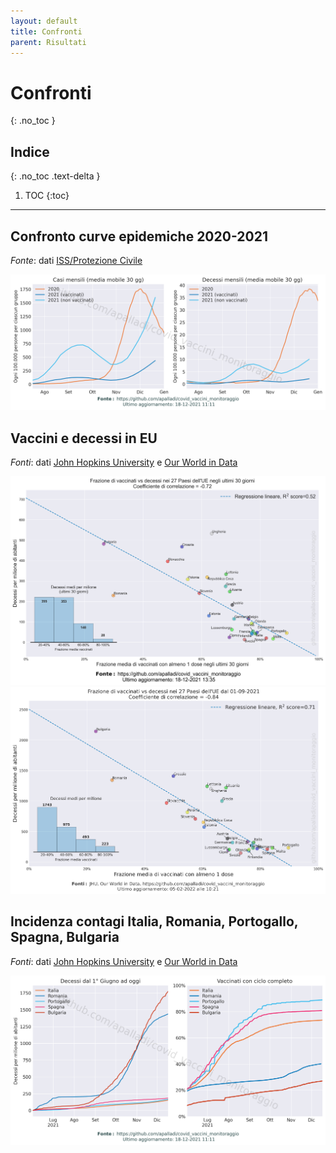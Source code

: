 ```yaml
---
layout: default
title: Confronti
parent: Risultati
---
```


# Confronti
{: .no_toc }

## Indice
{: .no_toc .text-delta }

1. TOC
{:toc}

---

## Confronto curve epidemiche 2020-2021
_Fonte_: dati [ISS/Protezione Civile](https://github.com/pcm-dpc/COVID-19/tree/master/dati-andamento-nazionale)

<img src="https://github.com/apalladi/covid_vaccini_monitoraggio/blob/main/risultati/confrontro_2020_2021.png?raw=true"/>


## Vaccini e decessi in EU 
_Fonti_: dati [John Hopkins University](https://github.com/CSSEGISandData/COVID-19) e [Our World in Data](https://github.com/owid/covid-19-data)

<img src="https://github.com/apalladi/covid_vaccini_monitoraggio/blob/main/risultati/vaccini_decessi_EU.png?raw=true"/>

<img src="https://github.com/apalladi/covid_vaccini_monitoraggio/blob/main/risultati/vaccini_decessi_EU_01-09-2021.png?raw=true"/>


## Incidenza contagi Italia, Romania, Portogallo, Spagna, Bulgaria
_Fonti_: dati [John Hopkins University](https://github.com/CSSEGISandData/COVID-19) e [Our World in Data](https://github.com/owid/covid-19-data)

<img src="https://github.com/apalladi/covid_vaccini_monitoraggio/blob/main/risultati/confronto_nazioni_epidemia-vaccino.png?raw=true"/>
